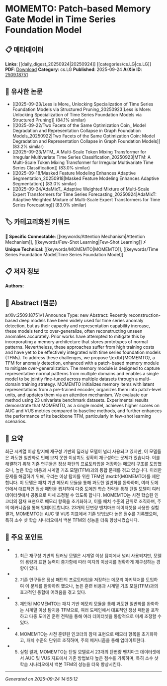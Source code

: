 <!-- KEYWORD_LINKING_METADATA:
{
  "processed_timestamp": "2025-09-24T14:55:12.057742",
  "vocabulary_version": "1.0",
  "selected_keywords": [
    "MOMEMTO",
    "Time Series Foundation Model",
    "Attention Mechanism",
    "Few-Shot Learning"
  ],
  "rejected_keywords": [],
  "similarity_scores": {
    "MOMEMTO": 0.8,
    "Time Series Foundation Model": 0.75,
    "Attention Mechanism": 0.78,
    "Few-Shot Learning": 0.77
  },
  "extraction_method": "AI_prompt_based",
  "budget_applied": true,
  "candidates_json": {
    "candidates": [
      {
        "surface": "MOMEMTO",
        "canonical": "MOMEMTO",
        "aliases": [
          "Patch-based Memory Gate Model"
        ],
        "category": "unique_technical",
        "rationale": "MOMEMTO is a novel model specifically designed for anomaly detection in time series, making it a unique technical concept.",
        "novelty_score": 0.85,
        "connectivity_score": 0.65,
        "specificity_score": 0.9,
        "link_intent_score": 0.8
      },
      {
        "surface": "Time Series Foundation Model",
        "canonical": "Time Series Foundation Model",
        "aliases": [
          "TFM"
        ],
        "category": "unique_technical",
        "rationale": "This is a specific type of foundation model tailored for time series data, offering a unique perspective in the field.",
        "novelty_score": 0.7,
        "connectivity_score": 0.6,
        "specificity_score": 0.85,
        "link_intent_score": 0.75
      },
      {
        "surface": "Attention Mechanism",
        "canonical": "Attention Mechanism",
        "aliases": [],
        "category": "specific_connectable",
        "rationale": "Attention mechanisms are crucial in organizing and updating memory items, linking to broader neural network concepts.",
        "novelty_score": 0.4,
        "connectivity_score": 0.85,
        "specificity_score": 0.7,
        "link_intent_score": 0.78
      },
      {
        "surface": "Few-Shot Learning",
        "canonical": "Few-Shot Learning",
        "aliases": [],
        "category": "specific_connectable",
        "rationale": "Few-shot learning scenarios are highlighted in the paper, providing a connection to current trends in machine learning.",
        "novelty_score": 0.5,
        "connectivity_score": 0.8,
        "specificity_score": 0.75,
        "link_intent_score": 0.77
      }
    ],
    "ban_list_suggestions": [
      "reconstruction-based deep models",
      "training costs",
      "baseline methods"
    ]
  },
  "decisions": [
    {
      "candidate_surface": "MOMEMTO",
      "resolved_canonical": "MOMEMTO",
      "decision": "linked",
      "scores": {
        "novelty": 0.85,
        "connectivity": 0.65,
        "specificity": 0.9,
        "link_intent": 0.8
      }
    },
    {
      "candidate_surface": "Time Series Foundation Model",
      "resolved_canonical": "Time Series Foundation Model",
      "decision": "linked",
      "scores": {
        "novelty": 0.7,
        "connectivity": 0.6,
        "specificity": 0.85,
        "link_intent": 0.75
      }
    },
    {
      "candidate_surface": "Attention Mechanism",
      "resolved_canonical": "Attention Mechanism",
      "decision": "linked",
      "scores": {
        "novelty": 0.4,
        "connectivity": 0.85,
        "specificity": 0.7,
        "link_intent": 0.78
      }
    },
    {
      "candidate_surface": "Few-Shot Learning",
      "resolved_canonical": "Few-Shot Learning",
      "decision": "linked",
      "scores": {
        "novelty": 0.5,
        "connectivity": 0.8,
        "specificity": 0.75,
        "link_intent": 0.77
      }
    }
  ]
}
-->

# MOMEMTO: Patch-based Memory Gate Model in Time Series Foundation Model

## 📋 메타데이터

**Links**: [[daily_digest_20250924|20250924]] [[categories/cs.LG|cs.LG]]
**PDF**: [Download](https://arxiv.org/pdf/2509.18751.pdf)
**Category**: cs.LG
**Published**: 2025-09-24
**ArXiv ID**: [2509.18751](https://arxiv.org/abs/2509.18751)

## 🔗 유사한 논문
- [[2025-09-23/Less is More_ Unlocking Specialization of Time Series Foundation Models via Structured Pruning_20250923|Less is More: Unlocking Specialization of Time Series Foundation Models via Structured Pruning]] (84.1% similar)
- [[2025-09-22/Two Facets of the Same Optimization Coin_ Model Degradation and Representation Collapse in Graph Foundation Models_20250922|Two Facets of the Same Optimization Coin: Model Degradation and Representation Collapse in Graph Foundation Models]] (83.2% similar)
- [[2025-09-23/MTM_ A Multi-Scale Token Mixing Transformer for Irregular Multivariate Time Series Classification_20250923|MTM: A Multi-Scale Token Mixing Transformer for Irregular Multivariate Time Series Classification]] (83.0% similar)
- [[2025-09-18/Masked Feature Modeling Enhances Adaptive Segmentation_20250918|Masked Feature Modeling Enhances Adaptive Segmentation]] (83.0% similar)
- [[2025-09-24/AdaMixT_ Adaptive Weighted Mixture of Multi-Scale Expert Transformers for Time Series Forecasting_20250924|AdaMixT: Adaptive Weighted Mixture of Multi-Scale Expert Transformers for Time Series Forecasting]] (83.0% similar)

## 🏷️ 카테고리화된 키워드
**🔗 Specific Connectable**: [[keywords/Attention Mechanism|Attention Mechanism]], [[keywords/Few-Shot Learning|Few-Shot Learning]]
**⚡ Unique Technical**: [[keywords/MOMEMTO|MOMEMTO]], [[keywords/Time Series Foundation Model|Time Series Foundation Model]]

## 📋 저자 정보

**Authors:** 

## 📄 Abstract (원문)

arXiv:2509.18751v1 Announce Type: new 
Abstract: Recently reconstruction-based deep models have been widely used for time series anomaly detection, but as their capacity and representation capability increase, these models tend to over-generalize, often reconstructing unseen anomalies accurately. Prior works have attempted to mitigate this by incorporating a memory architecture that stores prototypes of normal patterns. Nevertheless, these approaches suffer from high training costs and have yet to be effectively integrated with time series foundation models (TFMs). To address these challenges, we propose \textbf{MOMEMTO}, a TFM for anomaly detection, enhanced with a patch-based memory module to mitigate over-generalization. The memory module is designed to capture representative normal patterns from multiple domains and enables a single model to be jointly fine-tuned across multiple datasets through a multi-domain training strategy. MOMEMTO initializes memory items with latent representations from a pre-trained encoder, organizes them into patch-level units, and updates them via an attention mechanism. We evaluate our method using 23 univariate benchmark datasets. Experimental results demonstrate that MOMEMTO, as a single model, achieves higher scores on AUC and VUS metrics compared to baseline methods, and further enhances the performance of its backbone TFM, particularly in few-shot learning scenarios.

## 📝 요약

최근 시계열 이상 탐지에 재구성 기반의 딥러닝 모델이 널리 사용되고 있지만, 이 모델들은 과도한 일반화로 인해 보지 못한 이상치도 정확히 재구성하는 문제가 있습니다. 이를 해결하기 위해 기존 연구들은 정상 패턴의 프로토타입을 저장하는 메모리 구조를 도입했으나, 높은 학습 비용과 시계열 기초 모델(TFM)과의 통합 문제를 겪고 있습니다. 이러한 문제를 해결하기 위해, 우리는 이상 탐지를 위한 TFM인 \textbf{MOMEMTO}를 제안합니다. 이 모델은 패치 기반 메모리 모듈을 통해 과도한 일반화를 완화하며, 여러 도메인에서 대표적인 정상 패턴을 캡처하여 다중 도메인 학습 전략을 통해 단일 모델이 여러 데이터셋에서 공동으로 미세 조정될 수 있도록 합니다. MOMEMTO는 사전 학습된 인코더의 잠재 표현으로 메모리 항목을 초기화하고, 이를 패치 수준의 단위로 조직하며, 주의 메커니즘을 통해 업데이트합니다. 23개의 단변량 벤치마크 데이터셋을 사용한 실험 결과, MOMEMTO는 AUC 및 VUS 지표에서 기존 방법보다 높은 점수를 기록했으며, 특히 소수 샷 학습 시나리오에서 백본 TFM의 성능을 더욱 향상시켰습니다.

## 🎯 주요 포인트

- 1. 최근 재구성 기반의 딥러닝 모델은 시계열 이상 탐지에서 널리 사용되지만, 모델의 용량과 표현 능력이 증가함에 따라 미지의 이상치를 정확하게 재구성하는 경향이 있다.
- 2. 기존 연구들은 정상 패턴의 프로토타입을 저장하는 메모리 아키텍처를 도입하여 이 문제를 완화하려 했으나, 높은 훈련 비용과 시계열 기초 모델(TFM)과의 효과적인 통합에 어려움을 겪고 있다.
- 3. 제안된 MOMEMTO는 패치 기반 메모리 모듈을 통해 과도한 일반화를 완화하는 시계열 이상 탐지용 TFM으로, 여러 도메인에서 대표적인 정상 패턴을 포착하고 다중 도메인 훈련 전략을 통해 여러 데이터셋을 통합적으로 미세 조정할 수 있다.
- 4. MOMEMTO는 사전 훈련된 인코더의 잠재 표현으로 메모리 항목을 초기화하고, 패치 수준의 단위로 조직하며, 주의 메커니즘을 통해 업데이트한다.
- 5. 실험 결과, MOMEMTO는 단일 모델로서 23개의 단변량 벤치마크 데이터셋에서 AUC 및 VUS 지표에서 기존 방법보다 높은 점수를 기록하며, 특히 소수 샷 학습 시나리오에서 백본 TFM의 성능을 더욱 향상시킨다.


---

*Generated on 2025-09-24 14:55:12*